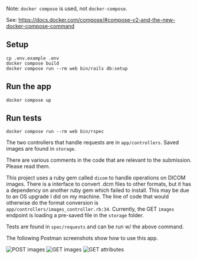 Note: `docker compose` is used, not `docker-compose`.

See: https://docs.docker.com/compose/#compose-v2-and-the-new-docker-compose-command

## Setup
```
cp .env.example .env
docker compose build
docker compose run --rm web bin/rails db:setup
```

## Run the app
```
docker compose up
```


## Run tests
```
docker compose run --rm web bin/rspec
```

The two controllers that handle requests are in `app/controllers`. Saved images are found in `storage`.

There are various comments in the code that are relevant to the submission. Please read them.

This project uses a ruby gem called `dicom` to handle operations on DICOM images. There is a interface to convert .dcm files to other formats, but it has a dependency on another ruby gem which failed to install. This may be due to an OS upgrade I did on my machine. The line of code that would otherwise do the format conversion is `app/controllers/images_controller.rb:34`. Currently, the GET `images` endpoint is loading a pre-saved file in the `storage` folder.

Tests are found in `spec/requests` and can be run w/ the above command.

The following Postman screenshots show how to use this app.

![POST images](https://i.imgur.com/JszXLSx.png)
![GET images](https://i.imgur.com/19PjaD2.png)
![GET attributes](https://i.imgur.com/BXBamqL.png)
